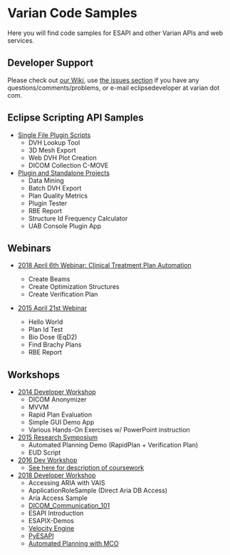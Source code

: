 # Varian Code Samples
Here you will find code samples for ESAPI and other Varian APIs and web services.

## Developer Support
Please check out [our Wiki](../../wiki), use [the issues section](../../issues) if you have any questions/comments/problems, or e-mail eclipsedeveloper at varian dot com.

## Eclipse Scripting API Samples
* [Single File Plugin Scripts](Eclipse%20Scripting%20API/plugins)
  * DVH Lookup Tool
  * 3D Mesh Export
  * Web DVH Plot Creation
  * DICOM Collection C-MOVE
* [Plugin and Standalone Projects](Eclipse%20Scripting%20API/projects)
  * Data Mining
  * Batch DVH Export
  * Plan Quality Metrics
  * Plugin Tester
  * RBE Report
  * Structure Id Frequency Calculator
  * UAB Console Plugin App

## Webinars
* [2018 April 6th Webinar: Clinical Treatment Plan Automation](webinars%20%26%20workshops/06%20Apr%202018%20Webinar/Eclipse%20Scripting%20API/Projects)
  * Create Beams
  * Create Optimization Structures
  * Create Verification Plan
  
* [2015 April 21st Webinar](webinars%20%26%20workshops/21%20Apr%202015%20Webinar/Eclipse%20Scripting%20API)
  * Hello World
  * Plan Id Test
  * Bio Dose (EqD2)
  * Find Brachy Plans
  * RBE Report

## Workshops
* [2014 Developer Workshop](webinars%20%26%20workshops/Developer%20Workshop%202014)
  * DICOM Anonymizer
  * MVVM
  * Rapid Plan Evaluation
  * Simple GUI Demo App
  * Various Hands-On Exercises w/ PowerPoint instruction
* [2015 Research Symposium](webinars%20%26%20workshops/Research%20Symposium%202015/Eclipse%20Scripting%20API/Projects)
  * Automated Planning Demo (RapidPlan + Verification Plan)
  * EUD Script
* [2016 Dev Workshop](webinars%20%26%20workshops/Developer%20Workshop%202016)
  * [See here for description of coursework](https://github.com/VarianAPIs/samples/blob/master/webinars%20%26%20workshops/Developer%20Workshop%202016/160728%20ESAPI%20Track%20Details.pdf)
* [2018 Developer Workshop](webinars%20%26%20workshops/Developer%20Workshop%202018)
  * Accessing ARIA with VAIS
  * ApplicationRoleSample	(Direct Aria DB Access)
  * Aria Access Sample
  * [DICOM_Communication_101](../../../DICOM_Communication_101)
  * ESAPI Introduction
  * ESAPIX-Demos
  * [Velocity Engine](../../../VelocityEngine)
  * [PyESAPI](../../../PyESAPI/tree/master/examples/DeveloperWorkshop2018)
  * [Automated Planning with MCO](../../../AutoPlanningWithMCO)
